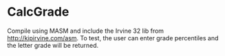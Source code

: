 # CalcGrade
Compile using MASM and include the Irvine 32 lib from http://kipirvine.com/asm. To test, the user can enter grade percentiles and the letter grade will be returned.
